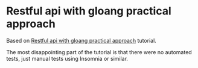 # Restful api with gloang practical approach

Based on [Restful api with gloang practical approach](https://dev.to/firdavs_kasymov/restful-api-with-golang-practical-approach-420a) tutorial.

The most disappointing part of the tutorial is that there were no automated tests, just manual tests using Insomnia or similar.
